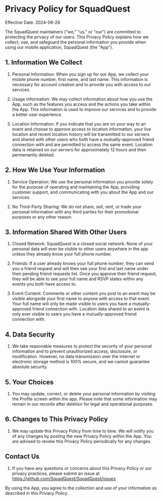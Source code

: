 # Privacy Policy for SquadQuest

Effective Date: 2024-06-26

The SquadQuest maintainers ("we," "us," or "our") are committed to protecting the privacy of our users. This Privacy Policy explains how we collect, use, and safeguard the personal information you provide when using our mobile application, SquadQuest (the "App").

## 1. Information We Collect

1. Personal Information: When you sign up for our App, we collect your mobile phone number, first name, and last name. This information is necessary for account creation and to provide you with access to our services.

2. Usage Information: We may collect information about how you use the App, such as the features you access and the actions you take within the App. This information is used to improve our services and to provide a better user experience.

3. Location Information: If you indicate that you are on your way to an event and choose to approve access to location information, your live location and recent location history will be transmitted to our servers and shared with other users who both have a mutually-approved friend connection with and are permitted to access the same event. Location data is retained on our servers for approximately 12 hours and then permenantly deleted.

## 2. How We Use Your Information

1. Service Operation: We use the personal information you provide solely for the purpose of operating and maintaining the App, providing customer support, and communicating with you about the App and our services.

2. No Third-Party Sharing: We do not share, sell, rent, or trade your personal information with any third parties for their promotional purposes or any other reason.

## 3. Information Shared With Other Users

1. Closed Network: SquadQuest is a closed social network. None of your personal data will ever be visible to other users anywhere in the app unless they already know your full phone number.

2. Friends: If a user already knows your full phone number, they can send you a friend request and will then see your first and last name under their pending friend requests list. Once you approve their friend request, they will be able to see your full name and RSVP states within any events you both have access to.

3. Event Content: Comments or other content you post to an event may be visible alongside your first name to anyone with access to that event. Your full name will only be made visible to users you have a mutually-approved friend connection with. Location data shared to an event is only ever visible to users you have a mutually-approved friend connection with.

## 4. Data Security

1. We take reasonable measures to protect the security of your personal information and to prevent unauthorized access, disclosure, or modification. However, no data transmission over the internet or electronic storage method is 100% secure, and we cannot guarantee absolute security.

## 5. Your Choices

1. You may update, correct, or delete your personal information by visiting the Profile screen within the app. Please note that some information may remain in our records after deletion for legal and operational purposes.

## 6. Changes to This Privacy Policy

1. We may update this Privacy Policy from time to time. We will notify you of any changes by posting the new Privacy Policy within the App. You are advised to review this Privacy Policy periodically for any changes.

## Contact Us

1. If you have any questions or concerns about this Privacy Policy or our privacy practices, please submit an issue at <https://github.com/SquadQuest/SquadQuest/issues>

By using the App, you agree to the collection and use of your information as described in this Privacy Policy.
